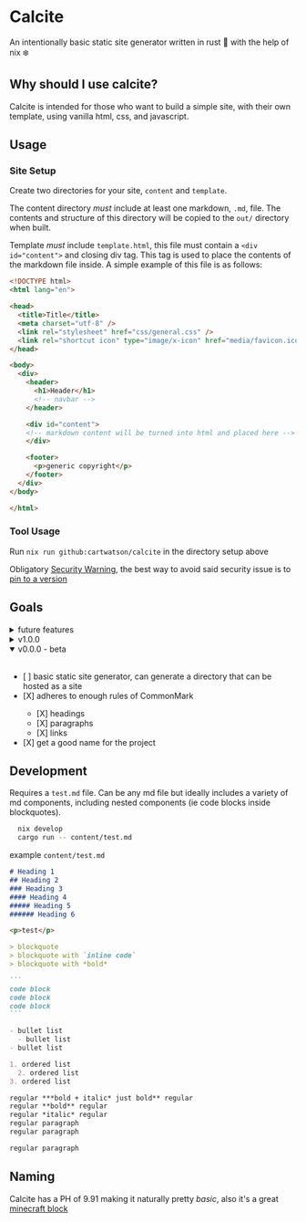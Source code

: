# Calcite

An intentionally basic static site generator written in rust 🦀 with the help of nix ❄️  

## Why should I use calcite?

Calcite is intended for those who want to build a simple site, with their own template, using vanilla html, css, and javascript.

## Usage

### Site Setup

Create two directories for your site, `content` and `template`.

The content directory _must_ include at least one markdown, `.md`, file. The contents and structure of this directory will be copied to the `out/` directory when built.

Template _must_ include `template.html`, this file must contain a `<div id="content">` and closing div tag. This tag is used to place the contents of the markdown file inside. A simple example of this file is as follows:

```html
<!DOCTYPE html>
<html lang="en">

<head>
  <title>Title</title>
  <meta charset="utf-8" />
  <link rel="stylesheet" href="css/general.css" />
  <link rel="shortcut icon" type="image/x-icon" href="media/favicon.ico">
</head>

<body>
  <div>
    <header>
      <h1>Header</h1>
      <!-- navbar -->
    </header>

    <div id="content">
    <!-- markdown content will be turned into html and placed here -->
    </div>

    <footer>
      <p>generic copyright</p>
    </footer>
  </div>
</body>

</html>
```

### Tool Usage

<!-- TODO: put version number at end of command when available, ie `nix run github:cartwatson/calcite/v1.0.0` -->
Run `nix run github:cartwatson/calcite` in the directory setup above

Obligatory [Security Warning](https://determinate.systems/posts/nix-run/#security-warning), the best way to avoid said security issue is to [pin to a version](https://determinate.systems/posts/nix-run/#using-git-revisions-as-a-versioning-mechanism)

## Goals

<details>
<summary>future features</summary>
<br>
<ul>
  <li>[ ] syntax highlighting in codeblocks</li>
  <li>[ ] easy copy from codeblocks</li>
  <li>[ ] inline html pass through</li>
  <li>[ ] standalone html pass through</li>
  <li>[ ] github action template for easy pages deployment</li>
  <li>[ ] more markdown</li>
  <ul>
    <li>[ ] unordered lists</li>
    <li>[ ] ordered lists</li>
  </ul>
</ul>
</details>

<details>
<summary>v1.0.0</summary>
<br>
<ul>
  <li>[ ] available on nixpkgs - may count the ability to `nix run github:cartwatson/calcite` as enough...</li>
  <li>[ ] more rules of CommonMark</li>
    <ul>
      <li>[ ] bold</li>
      <li>[ ] italic</li>
      <li>[ ] inline code</li>
      <li>[ ] code blocks</li>
      <li>[ ] blockquote</li>
      <li>[ ] images</li>
      <li>[ ] horizontal lines</li>
    </ul>
  <li>[X] basic documentation on usage and themeing</li>
</ul>
</details>

<details open>
  <summary>v0.0.0 - beta</summary>
  <br>
  <ul>
    <li>[ ] basic static site generator, can generate a directory that can be hosted as a site</li>
    <li>[X] adheres to enough rules of CommonMark</li>
    <ul>
      <li>[X] headings</li>
      <li>[X] paragraphs</li>
      <li>[X] links</li>
    </ul>
    <li>[X] get a good name for the project</li>
  </ul>
</details>

## Development

Requires a `test.md` file. Can be any md file but ideally includes a variety of md components, including nested components (ie code blocks inside blockquotes).

```bash
  nix develop
  cargo run -- content/test.md
```

example `content/test.md`

````markdown
# Heading 1
## Heading 2
### Heading 3
#### Heading 4
##### Heading 5
###### Heading 6

<p>test</p>

> blockquote
> blockquote with `inline code`
> blockquote with *bold*

```
code block
code block
code block
```

- bullet list
  - bullet list
- bullet list

1. ordered list
  2. ordered list
3. ordered list

regular ***bold + italic* just bold** regular
regular **bold** regular
regular *italic* regular
regular paragraph
regular paragraph

regular paragraph

````

## Naming

Calcite has a PH of 9.91 making it naturally pretty _basic_, also it's a great [minecraft block](https://minecraft.wiki/w/Calcite)
